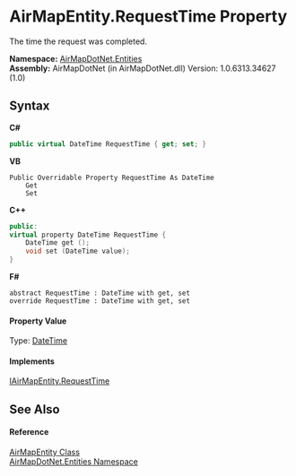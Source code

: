 # AirMapEntity.RequestTime Property 
 

The time the request was completed.

**Namespace:**&nbsp;<a href="N_AirMapDotNet_Entities">AirMapDotNet.Entities</a><br />**Assembly:**&nbsp;AirMapDotNet (in AirMapDotNet.dll) Version: 1.0.6313.34627 (1.0)

## Syntax

**C#**<br />
``` C#
public virtual DateTime RequestTime { get; set; }
```

**VB**<br />
``` VB
Public Overridable Property RequestTime As DateTime
	Get
	Set
```

**C++**<br />
``` C++
public:
virtual property DateTime RequestTime {
	DateTime get ();
	void set (DateTime value);
}
```

**F#**<br />
``` F#
abstract RequestTime : DateTime with get, set
override RequestTime : DateTime with get, set
```


#### Property Value
Type: <a href="http://msdn2.microsoft.com/en-us/library/03ybds8y" target="_blank">DateTime</a>

#### Implements
<a href="P_AirMapDotNet_Entities_IAirMapEntity_RequestTime">IAirMapEntity.RequestTime</a><br />

## See Also


#### Reference
<a href="T_AirMapDotNet_Entities_AirMapEntity">AirMapEntity Class</a><br /><a href="N_AirMapDotNet_Entities">AirMapDotNet.Entities Namespace</a><br />